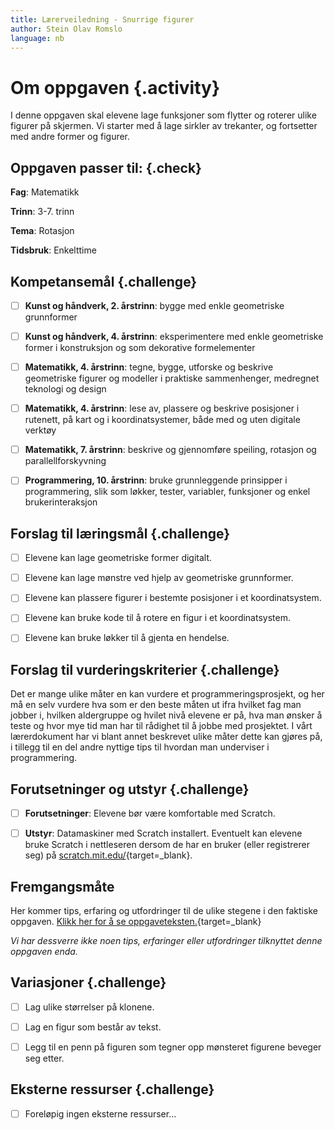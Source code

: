 ```yaml
---
title: Lærerveiledning - Snurrige figurer
author: Stein Olav Romslo
language: nb
---
```



# Om oppgaven {.activity}

I denne oppgaven skal elevene lage funksjoner som flytter og roterer ulike
figurer på skjermen. Vi starter med å lage sirkler av trekanter, og fortsetter
med andre former og figurer.

## Oppgaven passer til: {.check}

__Fag__: Matematikk

__Trinn__: 3-7. trinn

__Tema__: Rotasjon

__Tidsbruk__: Enkelttime

## Kompetansemål {.challenge}

- [ ] __Kunst og håndverk, 2. årstrinn__: bygge med enkle geometriske
  grunnformer

- [ ] __Kunst og håndverk, 4. årstrinn__: eksperimentere med enkle geometriske
  former i konstruksjon og som dekorative formelementer

- [ ] __Matematikk, 4. årstrinn__: tegne, bygge, utforske og beskrive
  geometriske figurer og modeller i praktiske sammenhenger, medregnet teknologi
  og design

- [ ] __Matematikk, 4. årstrinn__: lese av, plassere og beskrive posisjoner i
  rutenett, på kart og i koordinatsystemer, både med og uten digitale verktøy

- [ ] __Matematikk, 7. årstrinn__: beskrive og gjennomføre speiling, rotasjon og
  parallellforskyvning

- [ ] __Programmering, 10. årstrinn__: bruke grunnleggende prinsipper i
  programmering, slik som løkker, tester, variabler, funksjoner og enkel
  brukerinteraksjon

## Forslag til læringsmål {.challenge}

- [ ] Elevene kan lage geometriske former digitalt.

- [ ] Elevene kan lage mønstre ved hjelp av geometriske grunnformer.

- [ ] Elevene kan plassere figurer i bestemte posisjoner i et koordinatsystem.

- [ ] Elevene kan bruke kode til å rotere en figur i et koordinatsystem.

- [ ] Elevene kan bruke løkker til å gjenta en hendelse.

## Forslag til vurderingskriterier {.challenge}

Det er mange ulike måter en kan vurdere et programmeringsprosjekt, og her må en
selv vurdere hva som er den beste måten ut ifra hvilket fag man jobber i,
hvilken aldergruppe og hvilet nivå elevene er på, hva man ønsker å teste og hvor
mye tid man har til rådighet til å jobbe med prosjektet. I vårt lærerdokument
har vi blant annet beskrevet ulike måter dette kan gjøres på, i tillegg til en
del andre nyttige tips til hvordan man underviser i programmering.

## Forutsetninger og utstyr {.challenge}

- [ ] __Forutsetninger__: Elevene bør være komfortable med Scratch.

- [ ] __Utstyr__: Datamaskiner med Scratch installert. Eventuelt kan elevene
  bruke Scratch i nettleseren dersom de har en bruker (eller registrerer seg) på
  [scratch.mit.edu/](http://scratch.mit.edu/){target=_blank}.

## Fremgangsmåte

Her kommer tips, erfaring og utfordringer til de ulike stegene i den faktiske
oppgaven. [Klikk her for å se
oppgaveteksten.](../snurrige_figurer/snurrige_figurer.html){target=_blank}

_Vi har dessverre ikke noen tips, erfaringer eller utfordringer tilknyttet denne
oppgaven enda._

## Variasjoner {.challenge}

- [ ] Lag ulike størrelser på klonene.

- [ ] Lag en figur som består av tekst.

- [ ] Legg til en penn på figuren som tegner opp mønsteret figurene beveger seg
  etter.

## Eksterne ressurser {.challenge}

- [ ] Foreløpig ingen eksterne ressurser...
